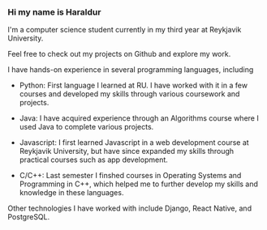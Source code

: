 ### Hi my name is Haraldur

I'm a computer science student currently in my third year at Reykjavik University.

Feel free to check out my projects on Github and explore my work.


I have hands-on experience in several programming languages, including
  - Python: 
    First language I learned at RU.
    I have worked with it in a few courses and developed my skills through various coursework and projects.

  - Java: 
    I have acquired experience through an Algorithms course where I used Java to complete various projects.
   
  - Javascript:
    I first learned Javascript in a web development course at Reykjavik University, but have since expanded my skills through practical courses such as app development.
    
  - C/C++:
    Last semester I finshed courses in Operating Systems and Programming in C++, which helped me to further develop my skills and knowledge in these languages.
    

Other technologies I have worked with include Django, React Native, and PostgreSQL.
    
